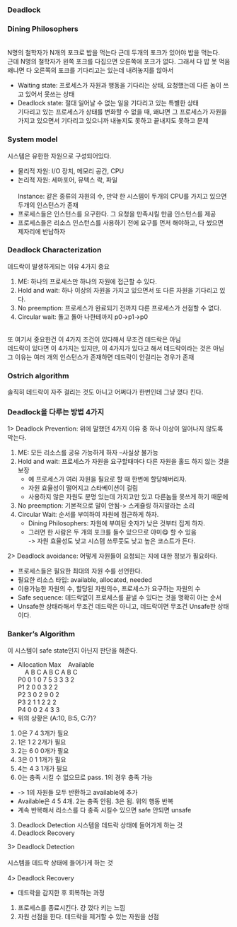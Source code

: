 ### Deadlock
### Dining Philosophers
<br>N명의 철학자가 N개의 포크로 밥을 먹는다 근데 두개의 포크가 있어야 밥을 먹는다.
<br>근데 N명의 철학자가 왼쪽 포크를 다집으면 오른쪽에 포크가 없다. 그래서 다 밥 못 먹음
<br>왜냐면 다 오른쪽의 포크를 기다리고는 있는데 내려놓지를 않아서
* Waiting state: 프로세스가 자원과 행동을 기다리는 상태, 요청했는데 다른 놈이 쓰고 있어서 못쓰는 상태
* Deadlock state: 절대 일어날 수 없는 일을 기다리고 있는 특별한 상태
<br>기다리고 있는 프로세스가 상태를 변화할 수 없을 때, 왜냐면 그 프로세스가 자원을 가지고 있으면서 기다리고 있으니까 내놓지도 못하고 끝내지도 못하고 문제

### System model
시스템은 유한한 자원으로 구성되어있다.
* 물리적 자원: I/O 장치, 메모리 공간, CPU
* 논리적 자원: 세마포어, 뮤텍스 락, 파일
<br><br>Instance: 같은 종류의 자원의 수, 만약 한 시스템이 두개의 CPU를 가지고 있으면 두개의 인스턴스가 존재
* 프로세스들은 인스턴스를 요구한다. 그 요청을 만족시킬 만큼 인스턴스를 제공
* 프로세스들은 리소스 인스턴스를 사용하기 전에 요구를 먼저 해야하고, 다 썼으면 제자리에 반납하자

### Deadlock Characterization
데드락이 발생하게되는 이유 4가지 중요
1. ME: 하나의 프로세스만 하나의 자원에 접근할 수 있다.
2. Hold and wait: 하나 이상의 자원을 가지고 있으면서 또 다른 자원을 기다리고 있다.
3. No preemption: 프로세스가 완료되기 전까지 다른 프로세스가 선점할 수 없다.
4. Circular wait: 돌고 돌아 나한테까지 p0->p1->p0  

<br>또 여기서 중요한건 이 4가지 조건이 있다해서 무조건 데드락은 아님
<br>데드락이 있다면 이 4가지는 있지만, 이 4가지가 있다고 해서 데드락이라는 것은 아님
<br>그 이유는 여러 개의 인스턴스가 존재하면 데드락이 안걸리는 경우가 존재

### Ostrich algorithm
솔직히 데드락이 자주 걸리는 것도 아니고 어쩌다가 한번인데 그냥 껐다 킨다.

### Deadlock을 다루는 방법 4가지
1> Deadlock Prevention: 위에 말했던 4가지 이유 중 하나 이상이 일어나지 않도록 막는다.<br>
1. ME: 모든 리소스를 공유 가능하게 하자 –사실상 불가능
2. Hold and wait: 프로세스가 자원을 요구할때마다 다른 자원을 홀드 하지 않는 것을 보장
	- 예 프로세스가 여러 자원을 필요로 할 때 한번에 할당해버리자.
	- 자원 효율성이 떨어지고 스타베이션이 걸림
	- 사용하지 않은 자원도 분명 있는데 가지고만 있고 다른놈들 못쓰게 하기 때문에
3. No preemption: 기본적으로 말이 안됨-> 스케쥴링 하지말라는 소리  
4. Circular Wait: 순서를 부여하여 자원에 접근하게 하자.
	- Dining Philosophers: 자원에 부여된 숫자가 낮은 것부터 집게 하자.
	- 그러면 한 사람은 두 개의 포크를 들수 있으므로 야미:yum: 할 수 있음
<br>-> 자원 효율성도 낮고 시스템 쓰루풋도 낮고 높은 코스트가 든다.  

2> Deadlock avoidance: 어떻게 자원들이 요청되는 지에 대한 정보가 필요하다.<br>
* 프로세스들은 필요한 최대의 자원 수를 선언한다.
* 필요한 리소스 타입: available, allocated, needed
* 이용가능한 자원의 수, 할당된 자원의수, 프로세스가 요구하는 자원의 수
* Safe sequence: 데드락없이 프로세스를 끝낼 수 있다는 것을 명확히 아는 순서
* Unsafe한 상태라해서 무조건 데드락은 아니고, 데드락이면 무조건 Unsafe한 상태이다.

### Banker’s Algorithm
이 시스템이 safe state인지 아닌지 판단을 해준다.

* Allocation   Max  &nbsp;&nbsp; Available<br>
&nbsp;&nbsp;&nbsp;&nbsp;A B C  A B C  A B C<br>
P0   0 1 0   7 5 3   3 3 2<br>
P1   2 0 0   3 2 2 <br>
P2   3 0 2   9 0 2 <br>
P3   2 1 1   2 2 2 <br>
P4   0 0 2   4 3 3 <br>
* 위의 상황은 (A:10, B:5, C:7)?
1. 0은 7 4 3개가 필요
2. 1은 1 2 2개가 필요
3. 2는 6 0 0개가 필요
4. 3은 0 1 1개가 필요
5. 4는 4 3 1개가 필요
6. 0는 충족 시킬 수 없으므로 pass. 1의 경우 충족 가능
* -> 1의 자원들 모두 반환하고 available에 추가
* Available은 4 5 4개. 2는 충족 안됨. 3은 됨. 위의 행동 반복
* 계속 반복해서 리소스를 다 충족 시킬수 있으면 safe 안되면 unsafe

3. Deadlock Detection
시스템을 데드락 상태에 들어가게 하는 것
4. Deadlock Recovery

3> Deadlock Detection<br>  
시스템을 데드락 상태에 들어가게 하는 것<br><br>
4> Deadlock Recovery  
* 데드락을 감지한 후 회복하는 과정
1) 프로세스를 종료시킨다. 걍 껐다 키는 느낌<br>
2) 자원 선점을 한다. 데드락을 제거할 수 있는 자원을 선점<br>
